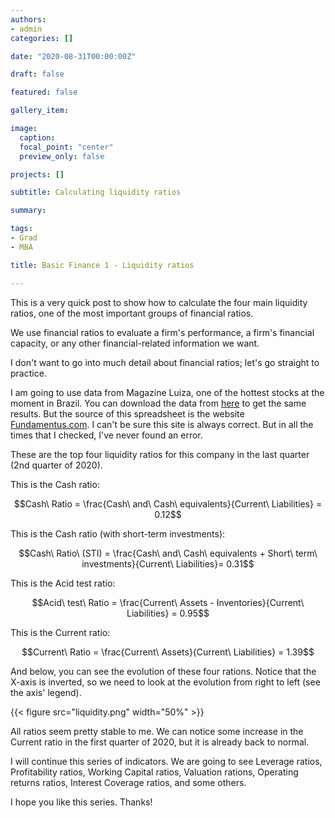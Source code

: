 ```yaml
---
authors:
- admin
categories: []

date: "2020-08-31T00:00:00Z"

draft: false

featured: false

gallery_item: 

image:
  caption: 
  focal_point: "center"
  preview_only: false

projects: []

subtitle: Calculating liquidity ratios

summary: 

tags:
- Grad
- MBA

title: Basic Finance 1 - Liquidity ratios

---
```


This is a very quick post to show how to calculate the four main liquidity ratios, one of the most important groups of financial ratios.

We use financial ratios to evaluate a firm's performance, a firm's financial capacity, or any other financial-related information we want.

I don't want to go into much detail about financial ratios; let's go straight to practice.

I am going to use data from Magazine Luiza, one of the hottest stocks at the moment in Brazil. You can download the data from [here](https://doi.org/10.7910/DVN/U6GZYM) to get the same results. But the source of this spreadsheet is the website [Fundamentus.com](https://www.fundamentus.com.br/). I can't be sure this site is always correct. But in all the times that I checked, I've never found an error.

These are the top four liquidity ratios for this company in the last quarter (2nd quarter of 2020). 


This is the Cash ratio:

$$Cash\ Ratio = \frac{Cash\ and\ Cash\ equivalents}{Current\ Liabilities} = 0.12$$

This is the Cash ratio (with short-term investments):

$$Cash\ Ratio\ (STI) = \frac{Cash\ and\ Cash\ equivalents + Short\ term\ investments}{Current\ Liabilities}= 0.31$$

This is the Acid test ratio:

$$Acid\ test\ Ratio = \frac{Current\ Assets - Inventories}{Current\ Liabilities} = 0.95$$

This is the Current ratio:

$$Current\ Ratio = \frac{Current\ Assets}{Current\ Liabilities} = 1.39$$


And below, you can see the evolution of these four rations. Notice that the X-axis is inverted, so we need to look at the evolution from right to left (see the axis' legend).


{{< figure src="liquidity.png" width="50%" >}}


All ratios seem pretty stable to me. We can notice some increase in the Current ratio in the first quarter of 2020, but it is already back to normal.

I will continue this series of indicators. We are going to see Leverage ratios, Profitability ratios, Working Capital ratios, Valuation rations, Operating returns ratios, Interest Coverage ratios, and some others.

I hope you like this series. Thanks!

